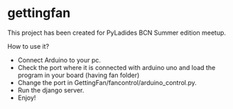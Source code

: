 # gettingfan

This project has been created for PyLadides BCN Summer edition meetup.

How to use it?
- Connect Arduino to your pc.
- Check the port where it is connected with arduino uno and load the program in your board (having fan folder)
- Change the port in GettingFan/fancontrol/arduino_control.py.
- Run the django server.
- Enjoy!
